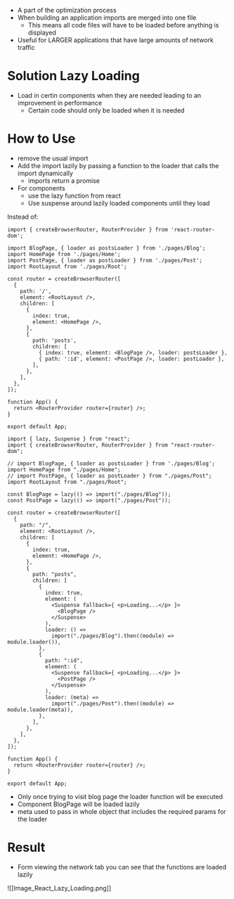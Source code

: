 - A part of the optimization process
- When building an application imports are merged into one file
	- This means all code files will have to be loaded before anything is displayed
- Useful for LARGER applications that have large amounts of network traffic

# Solution Lazy Loading

- Load in certin components when they are needed leading to an improvement in performance
	- Certain code should only be loaded when it is needed

# How to Use

- remove the usual import
- Add the import lazily by passing a function to the loader that calls the import dynamically
	- imports return a promise
- For components
	- use the lazy function from react
	- Use suspense around lazily loaded components until they load

Instead of:
```JSX
import { createBrowserRouter, RouterProvider } from 'react-router-dom';

import BlogPage, { loader as postsLoader } from './pages/Blog';
import HomePage from './pages/Home';
import PostPage, { loader as postLoader } from './pages/Post';
import RootLayout from './pages/Root';

const router = createBrowserRouter([
  {
    path: '/',
    element: <RootLayout />,
    children: [
      {
        index: true,
        element: <HomePage />,
      },
      {
        path: 'posts',
        children: [
          { index: true, element: <BlogPage />, loader: postsLoader },
          { path: ':id', element: <PostPage />, loader: postLoader },
        ],
      },
    ],
  },
]);

function App() {
  return <RouterProvider router={router} />;
}

export default App;
```

```JSX
import { lazy, Suspense } from "react";
import { createBrowserRouter, RouterProvider } from "react-router-dom";

// import BlogPage, { loader as postsLoader } from './pages/Blog';
import HomePage from "./pages/Home";
// import PostPage, { loader as postLoader } from "./pages/Post";
import RootLayout from "./pages/Root";

const BlogPage = lazy(() => import("./pages/Blog"));
const PostPage = lazy(() => import("./pages/Post"));

const router = createBrowserRouter([
  {
    path: "/",
    element: <RootLayout />,
    children: [
      {
        index: true,
        element: <HomePage />,
      },
      {
        path: "posts",
        children: [
          {
            index: true,
            element: (
              <Suspense fallback={ <p>Loading...</p> }>
                <BlogPage />
              </Suspense>
            ),
            loader: () =>
              import("./pages/Blog").then((module) => module.loader()),
          },
          {
            path: ":id",
            element: (
              <Suspense fallback={ <p>Loading...</p> }>
                <PostPage />
              </Suspense>
            ),
            loader: (meta) =>
              import("./pages/Post").then((module) => module.loader(meta)),
          },
        ],
      },
    ],
  },
]);

function App() {
  return <RouterProvider router={router} />;
}

export default App;

```

- Only once trying to visit blog page the loader function will be executed
- Component BlogPage will be loaded lazily
- meta used to pass in whole object that includes the required params for the loader

# Result

- Form viewing the network tab you can see that the functions are loaded lazily

![[Image_React_Lazy_Loading.png]]